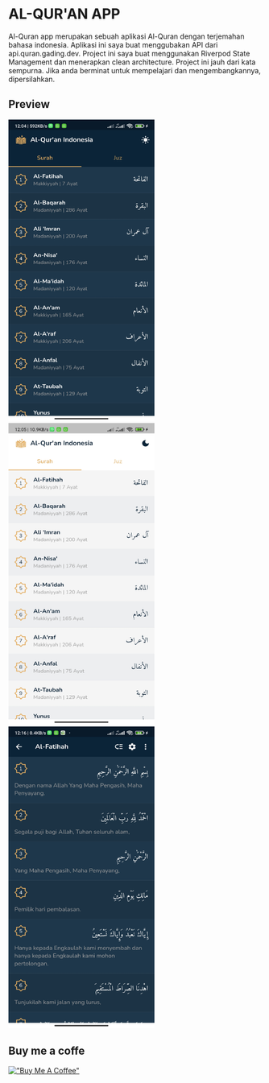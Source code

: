 # AL-QUR'AN APP 

Al-Quran app merupakan sebuah aplikasi Al-Quran dengan terjemahan bahasa indonesia. Aplikasi ini saya buat menggubakan API dari api.quran.gading.dev. Project ini saya buat menggunakan Riverpod State Management dan menerapkan clean architecture. Project ini jauh dari kata sempurna. Jika anda berminat untuk mempelajari dan mengembangkannya, dipersilahkan. 

## Preview
<img src="/assets/screenshots/alquran1.jpg" width="290" height="600"/><img src="/assets/screenshots/alquran2.jpg" width="290" height="600"/><img src="/assets/screenshots/alquran3.jpg" width="290" height="600"/>

## Buy me a coffe
[!["Buy Me A Coffee"](https://www.buymeacoffee.com/assets/img/custom_images/orange_img.png)](https://saweria.co/khoirurrosy)
